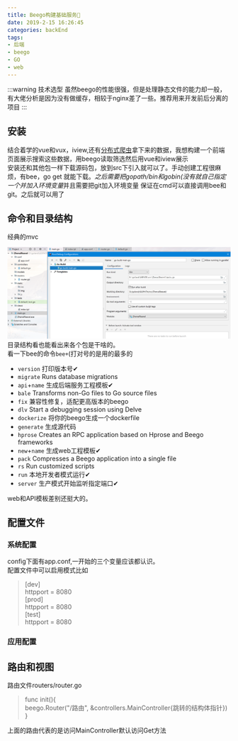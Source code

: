 ```yaml
---
title: Beego构建基础服务🐝
date: 2019-2-15 16:26:45
categories: backEnd
tags:
- 后端
- beego
- GO
- web
---
```


:::warning 技术选型
虽然beego的性能很强，但是处理静态文件的能力却一般，有大佬分析是因为没有做缓存，相较于nginx差了一些。推荐用来开发前后分离的项目
:::

<!-- more -->
## 安装
结合着学的vue和vux，iview,还有<a href="/blog/distribute/分布式爬虫代码梳理.html">分布式爬虫</a>拿下来的数据，我想构建一个前端页面展示搜索这些数据，用beego读取筛选然后用vue和iview展示<br/>
安装还和其他包一样下载源码包，放到src下引入就可以了。手动创建工程很麻烦，有bee，go get 就能下载。*之后需要把gopath/bin和gobin(没有就自己指定一个并加入环境变量*并且需要把git加入环境变量
保证在cmd可以直接调用bee和git。之后就可以用了
<br/>
## 命令和目录结构
经典的mvc
      <div align=center><img src="./static/beepeizhi.png"/></div>
  目录结构看也能看出来各个包是干啥的。
 <br/>
 看一下bee的命令`bee+`(打对号的是用的最多的
- `version`     打印版本号✔
- `migrate`     Runs database migrations
- `api`+`name`         生成后端服务工程模板✔
- `bale`        Transforms non-Go files to Go source files
- `fix`         兼容性修复，适配更高版本的beego
- `dlv`         Start a debugging session using Delve
- `dockerize`   将你的beego生成一个dockerfile
- `generate`    生成源代码
- `hprose`      Creates an RPC application based on Hprose and Beego frameworks
- `new`+`name`         生成web工程模板✔
- `pack`        Compresses a Beego application into a single file
- `rs`          Run customized scripts
- `run`         本地开发者模式运行✔
- `server`      生产模式开始监听指定端口✔

web和API模板差别还挺大的。
## 配置文件
<h3>系统配置</h3>

config下面有app.conf,一开始的三个变量应该都认识。<br/>
配置文件中可以启用模式比如


>[dev]<br/>
httpport = 8080<br/>
[prod]<br/>
httpport = 8080<br/>
[test]<br/>
httpport = 8080<br/>

<h3>应用配置</h3>

## 路由和视图
路由文件routers/router.go<br/>
>func init(){<br/>
beego.Router("/路由", &controllers.MainController{跳转的结构体指针})<br/>
}

上面的路由代表的是访问MainController默认访问Get方法
<Valine></Valine>